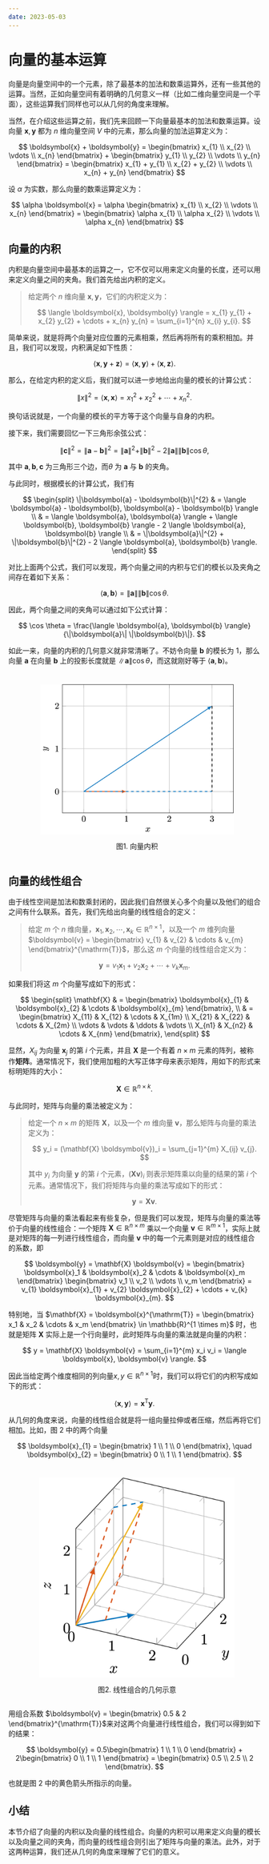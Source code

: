 ```yaml
---
date: 2023-05-03
---
```


# 向量的基本运算

向量是向量空间中的一个元素，除了最基本的加法和数乘运算外，还有一些其他的运算。当然，正如向量空间有着明确的几何意义一样（比如二维向量空间是一个平面），这些运算我们同样也可以从几何的角度来理解。

当然，在介绍这些运算之前，我们先来回顾一下向量最基本的加法和数乘运算。设向量 $\boldsymbol{x},\boldsymbol{y}$ 都为 $n$ 维向量空间 $V$ 中的元素，那么向量的加法运算定义为：

$$
\boldsymbol{x} + \boldsymbol{y} = \begin{bmatrix} x_{1} \\ x_{2} \\ \vdots \\ x_{n} \end{bmatrix} + \begin{bmatrix} y_{1} \\ y_{2} \\ \vdots \\ y_{n} \end{bmatrix} = \begin{bmatrix} x_{1} + y_{1} \\ x_{2} + y_{2} \\ \vdots \\ x_{n} + y_{n} \end{bmatrix}
$$

设 $\alpha$ 为实数，那么向量的数乘运算定义为：

$$
\alpha \boldsymbol{x} = \alpha \begin{bmatrix} x_{1} \\ x_{2} \\ \vdots \\ x_{n} \end{bmatrix} = \begin{bmatrix} \alpha x_{1} \\ \alpha x_{2} \\ \vdots \\ \alpha x_{n} \end{bmatrix}
$$

## 向量的内积

内积是向量空间中最基本的运算之一，它不仅可以用来定义向量的长度，还可以用来定义向量之间的夹角。我们首先给出内积的定义。

> 给定两个 $n$ 维向量 $\boldsymbol{x}, \boldsymbol{y}$，它们的内积定义为：
>
> $$
> \langle \boldsymbol{x}, \boldsymbol{y} \rangle  = x_{1} y_{1} + x_{2} y_{2} + \cdots + x_{n} y_{n} = \sum_{i=1}^{n} x_{i} y_{i}.
> $$

简单来说，就是将两个向量对应位置的元素相乘，然后再将所有的乘积相加。并且，我们可以发现，内积满足如下性质：

$$
    \langle \boldsymbol{x}, \boldsymbol{y} + \boldsymbol{z} \rangle = \langle \boldsymbol{x}, \boldsymbol{y} \rangle + \langle \boldsymbol{x}, \boldsymbol{z} \rangle.
$$

那么，在给定内积的定义后，我们就可以进一步地给出向量的模长的计算公式：

$$
    \|x\|^{2} = \langle \boldsymbol{x}, \boldsymbol{x} \rangle = x_{1}^{2} + x_{2}^{2} + \cdots + x_{n}^{2}.
$$

换句话说就是，一个向量的模长的平方等于这个向量与自身的内积。

接下来，我们需要回忆一下三角形余弦公式：

$$
    \|\boldsymbol{c}\|^{2} = \|\boldsymbol{a} - \boldsymbol{b}\|^{2} = \|\boldsymbol{a}\|^{2}  + \|\boldsymbol{b}\|^{2} - 2 \|\boldsymbol{a}\| \|\boldsymbol{b}\| \cos \theta,
$$

其中 $\boldsymbol{a}, \boldsymbol{b}, \boldsymbol{c}$ 为三角形三个边，而$\theta$ 为 $\boldsymbol{a}$ 与 $\boldsymbol{b}$ 的夹角。

与此同时，根据模长的计算公式，我们有

$$
\begin{split}
        \|\boldsymbol{a} - \boldsymbol{b}\|^{2} & = \langle \boldsymbol{a} - \boldsymbol{b}, \boldsymbol{a} - \boldsymbol{b} \rangle \\
        & = \langle \boldsymbol{a}, \boldsymbol{a} \rangle + \langle \boldsymbol{b}, \boldsymbol{b} \rangle - 2 \langle \boldsymbol{a}, \boldsymbol{b} \rangle \\
        & = \|\boldsymbol{a}\|^{2} + \|\boldsymbol{b}\|^{2} - 2 \langle \boldsymbol{a}, \boldsymbol{b} \rangle.
\end{split}
$$

对比上面两个公式，我们可以发现，两个向量之间的内积与它们的模长以及夹角之间存在着如下关系：

$$
    \langle \boldsymbol{a}, \boldsymbol{b} \rangle = \|\boldsymbol{a}\| \|\boldsymbol{b}\| \cos \theta.
$$

因此，两个向量之间的夹角可以通过如下公式计算：

$$
    \cos \theta = \frac{\langle \boldsymbol{a}, \boldsymbol{b} \rangle}{\|\boldsymbol{a}\| \|\boldsymbol{b}\|}.
$$

如此一来，向量的内积的几何意义就非常清晰了。不妨令向量 $\boldsymbol{b}$ 的模长为 1，那么向量 $\boldsymbol{a}$ 在向量 $\boldsymbol{b}$ 上的投影长度就是 $\|\boldsymbol{a}\| \cos \theta$，而这就刚好等于 $\langle \boldsymbol{a}, \boldsymbol{b} \rangle$。

<div style="display: flex;justify-content: center; flex-wrap: wrap;">
    <figure style="text-align:center;margin-right:30px;">
        <img height="300vw" src="./assets/inner_product.png" style="padding:10px;">
        <figcaption> 图1. 向量内积 </figcaption>
    </figure>
</div>

## 向量的线性组合

由于线性空间是加法和数乘封闭的，因此我们自然很关心多个向量以及他们的组合之间有什么联系。首先，我们先给出向量的线性组合的定义：

> 给定 $m$ 个 $n$ 维向量，$\boldsymbol{x}_{1}, \boldsymbol{x}_{2}, \cdots, \boldsymbol{x}_{k} \in \mathbb{R}^{n \times 1}$，以及一个 $m$ 维列向量 $\boldsymbol{v} = \begin{bmatrix} v_{1} & v_{2} & \cdots & v_{m} \end{bmatrix}^{\mathrm{T}}$，那么这 $m$ 个向量的线性组合定义为：
>
> $$
>    \boldsymbol{y} = v_{1} \boldsymbol{x}_{1} + v_{2} \boldsymbol{x}_{2} + \cdots + v_{k} \boldsymbol{x}_{m}.
> $$

如果我们将这 $m$ 个向量写成如下的形式：

$$
    \begin{split}
        \mathbf{X} & = \begin{bmatrix} \boldsymbol{x}_{1} & \boldsymbol{x}_{2} & \cdots & \boldsymbol{x}_{m} \end{bmatrix}, \\
        & = \begin{bmatrix}
        X_{11} & X_{12} & \cdots & X_{1m} \\
        X_{21} & X_{22} & \cdots & X_{2m} \\
        \vdots & \vdots & \ddots & \vdots \\
        X_{n1} & X_{n2} & \cdots & X_{nm} \end{bmatrix},
    \end{split}
$$

显然，$X_{ij}$ 为向量 $\boldsymbol{x}_{j}$ 的第 $i$ 个元素，并且 $\mathbf{X}$ 是一个有着 $n \times m$ 元素的阵列，被称作**矩阵**。通常情况下，我们使用加粗的大写正体字母来表示矩阵，用如下的形式来标明矩阵的大小：

$$
    \mathbf{X} \in \mathbb{R}^{n \times k}.
$$

与此同时，矩阵与向量的乘法被定义为：

> 给定一个 $n \times m$ 的矩阵 $\mathbf{X}$，以及一个 $m$ 维向量 $\boldsymbol{v}$，那么矩阵与向量的乘法定义为：
>
> $$
>    y_i = (\mathbf{X} \boldsymbol{v})_i = \sum_{j=1}^{m} X_{ij} v_{j}.
> $$
>
> 其中 $y_i$ 为向量 $\boldsymbol{y}$ 的第 $i$ 个元素，$(\mathbf{X} \boldsymbol{v})_i$ 则表示矩阵乘以向量的结果的第 $i$ 个元素。通常情况下，我们将矩阵与向量的乘法写成如下的形式：
>
> $$
>   \boldsymbol{y} = \mathbf{X} \boldsymbol{v}.
> $$

尽管矩阵与向量的乘法看起来有些复杂，但是我们可以发现，矩阵与向量的乘法等价于向量的线性组合：一个矩阵 $\mathbf{X} \in \mathbb{R}^{n \times m}$ 乘以一个向量 $\boldsymbol{v} \in \mathbb{R}^{m\times 1}$，实际上就是对矩阵的每一列进行线性组合，而向量 $\boldsymbol{v}$ 中的每一个元素则是对应的线性组合的系数，即

$$
    \boldsymbol{y} = \mathbf{X} \boldsymbol{v} = \begin{bmatrix} \boldsymbol{x}_1 & \boldsymbol{x}_2 & \cdots & \boldsymbol{x}_m \end{bmatrix} \begin{bmatrix}
        v_1 \\
        v_2 \\
        \vdots \\
        v_m
    \end{bmatrix} = v_{1} \boldsymbol{x}_{1} + v_{2} \boldsymbol{x}_{2} + \cdots + v_{k} \boldsymbol{x}_{m}.
$$

特别地，当 $\mathbf{X} = \boldsymbol{x}^{\mathrm{T}} = \begin{bmatrix} x_1 & x_2 & \cdots & x_m  \end{bmatrix} \in \mathbb{R}^{1 \times m}$ 时，也就是矩阵 $\mathbf{X}$ 实际上是一个行向量时，此时矩阵与向量的乘法就是向量的内积：

$$
    y = \mathbf{X} \boldsymbol{v} = \sum_{i=1}^{m} x_i v_i = \langle \boldsymbol{x}, \boldsymbol{v} \rangle.
$$

因此当给定两个维度相同的列向量$x,y \in \mathbb{R}^{n \times 1}$时，我们可以将它们的内积写成如下的形式：

$$
    \langle \boldsymbol{x}, \boldsymbol{y} \rangle = \boldsymbol{x}^{\mathrm{T}} \boldsymbol{y}.
$$

从几何的角度来说，向量的线性组合就是将一组向量拉伸或者压缩，然后再将它们相加。比如，图 2 中的两个向量

$$
    \boldsymbol{x}_{1} = \begin{bmatrix}
        1 \\
        1 \\
        0
    \end{bmatrix}, \quad
    \boldsymbol{x}_{2}  = \begin{bmatrix}
        0 \\
        1 \\
        1
    \end{bmatrix}.
$$

<div style="display: flex;justify-content: center; flex-wrap: wrap;">
    <figure style="text-align:center;margin-right:30px;">
        <img height="400vw" src="./assets/linear_combine.png" style="padding:10px;">
        <figcaption> 图2. 线性组合的几何示意 </figcaption>
    </figure>
</div>

用组合系数 $\boldsymbol{v} = \begin{bmatrix} 0.5 & 2 \end{bmatrix}^{\mathrm{T}}$来对这两个向量进行线性组合，我们可以得到如下的结果：

$$
    \boldsymbol{y} = 0.5\begin{bmatrix}
        1 \\
        1 \\
        0
    \end{bmatrix} + 2\begin{bmatrix}
        0 \\
        1 \\
        1
    \end{bmatrix} = \begin{bmatrix}
        0.5 \\
        2.5 \\
        2
    \end{bmatrix}.
$$

也就是图 2 中的黄色箭头所指示的向量。

## 小结

本节介绍了向量的内积以及向量的线性组合。向量的内积可以用来定义向量的模长以及向量之间的夹角，而向量的线性组合则引出了矩阵与向量的乘法。此外，对于这两种运算，我们还从几何的角度来理解了它们的意义。
